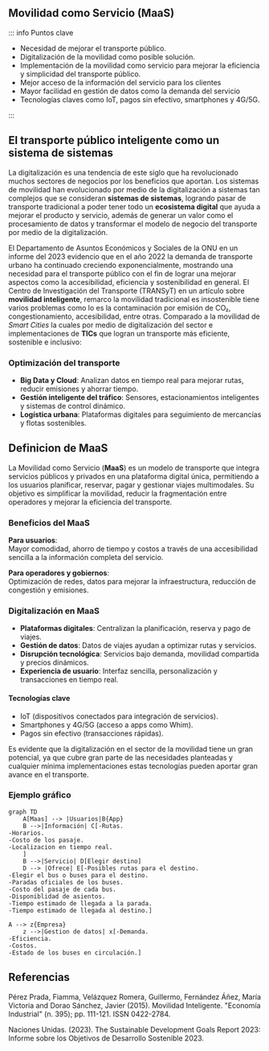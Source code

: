 ## Movilidad como Servicio (MaaS)

::: info Puntos clave

- Necesidad de mejorar el transporte público.
- Digitalización de la movilidad como posible solución.
- Implementación de la movilidad como servicio para mejorar la eficiencia y simplicidad del transporte público.
- Mejor acceso de la información del servicio para los clientes
- Mayor facilidad en gestión de datos como la demanda del servicio
- Tecnologías claves como IoT, pagos sin efectivo, smartphones y 4G/5G.

:::

## El transporte público inteligente como un sistema de sistemas

La digitalización es una tendencia de este siglo que ha revolucionado muchos sectores de negocios por los beneficios que aportan. Los sistemas de movilidad han evolucionado por medio de la digitalización a sistemas tan complejos que se consideran **sistemas de sistemas**, logrando pasar de transporte tradicional a poder tener todo un **ecosistema digital** que ayuda a mejorar el producto y servicio, además de generar un valor como el procesamiento de datos y transformar el modelo de negocio del transporte por medio de la digitalización.

El Departamento de Asuntos Económicos y Sociales de la ONU en un informe del 2023 evidencio que en el año 2022 la demanda de transporte urbano ha continuado creciendo exponencialmente, mostrando una necesidad para el transporte público con el fin de lograr una mejorar aspectos como la accesibilidad, eficiencia y sostenibilidad en general. El Centro de Investigación del Transporte (TRANSyT) en un artículo sobre **movilidad inteligente**, remarco la movilidad tradicional es insostenible tiene varios problemas como lo es la contaminación por emisión de CO₂, congestionamiento, accesibilidad, entre otras. Comparado a la movilidad de _Smart Cities_ la cuales por medio de digitalización del sector e implementaciones de **TICs** que logran un transporte más eficiente, sostenible e inclusivo:

### Optimización del transporte

- **Big Data y Cloud**: Analizan datos en tiempo real para mejorar rutas, reducir emisiones y ahorrar tiempo.
- **Gestión inteligente del tráfico**: Sensores, estacionamientos inteligentes y sistemas de control dinámico.
- **Logística urbana**: Plataformas digitales para seguimiento de mercancías y flotas sostenibles.

## Definicion de MaaS

La Movilidad como Servicio (**MaaS**) es un modelo de transporte que integra servicios públicos y privados en una plataforma digital única, permitiendo a los usuarios planificar, reservar, pagar y gestionar viajes multimodales. Su objetivo es simplificar la movilidad, reducir la fragmentación entre operadores y mejorar la eficiencia del transporte.

### Beneficios del MaaS

**Para usuarios**:  
Mayor comodidad, ahorro de tiempo y costos a través de una accesibilidad sencilla a la información completa del servicio.

**Para operadores y gobiernos**:  
Optimización de redes, datos para mejorar la infraestructura, reducción de congestión y emisiones.

### Digitalización en MaaS

- **Plataformas digitales**: Centralizan la planificación, reserva y pago de viajes.
- **Gestión de datos**: Datos de viajes ayudan a optimizar rutas y servicios.
- **Disrupción tecnológica**: Servicios bajo demanda, movilidad compartida y precios dinámicos.
- **Experiencia de usuario**: Interfaz sencilla, personalización y transacciones en tiempo real.

#### Tecnologías clave

- IoT (dispositivos conectados para integración de servicios).
- Smartphones y 4G/5G (acceso a apps como Whim).
- Pagos sin efectivo (transacciones rápidas).

Es evidente que la digitalización en el sector de la movilidad tiene un gran potencial, ya que cubre gran parte de las necesidades planteadas y cualquier mínima implementaciones estas tecnologías pueden aportar gran avance en el transporte.

### Ejemplo gráfico

```mermaid
graph TD
    A[Maas] --> |Usuarios|B{App}
    B -->|Información| C[-Rutas.
-Horarios.
-Costo de los pasaje.
-Localizacion en tiempo real.
    ]
    B -->|Servicio| D[Elegir destino]
    D --> |Ofrece| E[-Posibles rutas para el destino.
-Elegir el bus o buses para el destino.
-Paradas oficiales de los buses.
-Costo del pasaje de cada bus.
-Disponiblidad de asientos.
-Tiempo estimado de llegada a la parada.
-Tiempo estimado de llegada al destino.]

A --> z{Empresa}
    z -->|Gestion de datos| x[-Demanda.
-Eficiencia.
-Costos.
-Estado de los buses en circulación.]
```

## Referencias

<Citation doi="10.3390/su14148962" />  
<Citation doi="10.1007/978-3-030-81159-4" />

Pérez Prada, Fiamma, Velázquez Romera, Guillermo, Fernández Áñez, María Victoria and Dorao Sánchez, Javier (2015). Movilidad Inteligente. "Economía Industrial" (n. 395); pp. 111-121. ISSN 0422-2784.

Naciones Unidas. (2023). The Sustainable Development Goals Report 2023: Informe sobre los Objetivos de Desarrollo Sostenible 2023.
